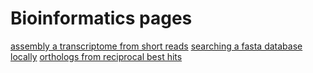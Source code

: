 # Bioinformatics pages

[assembly a transcriptome from short reads](transcriptomes.md)
[searching a fasta database locally](local_fasta_search.md)
[orthologs from reciprocal best hits](rbh_orthologs.md)

